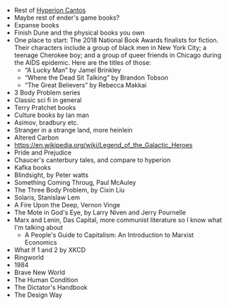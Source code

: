- Rest of [Hyperion Cantos](https://en.wikipedia.org/wiki/Hyperion_Cantos)
- Maybe rest of ender's game books?
- Expanse books
- Finish Dune and the physical books you own
- One place to start: The 2018 National Book Awards finalists for fiction. Their characters include a group of black men in New York City; a teenage Cherokee boy; and a group of queer friends in Chicago during the AIDS epidemic. Here are the titles of those:  
	- “A Lucky Man” by Jamel Brinkley  
	- “Where the Dead Sit Talking” by Brandon Tobson  
	- “The Great Believers” by Rebecca Makkai
- 3 Body Problem series
- Classic sci fi in general
- Terry Pratchet books
- Culture books by Ian man
- Asimov, bradbury etc.
- Stranger in a strange land, more heinlein
- Altered Carbon
- https://en.wikipedia.org/wiki/Legend_of_the_Galactic_Heroes
- Pride and Prejudice
- Chaucer's canterbury tales, and compare to hyperion
- Kafka books
- Blindsight, by Peter watts
- Something Coming Throug, Paul McAuley
- The Three Body Problem, by Cixin Liu
- Solaris, Stanislaw Lem
- A Fire Upon the Deep, Vernon Vinge
- The Mote in God's Eye, by Larry Niven and Jerry Pournelle
- Marx and Lenin, Das Capital, more communist literature so I know what I'm talking about
	- A People's Guide to Capitalism: An Introduction to Marxist Economics
- What If 1 and 2 by XKCD
- Ringworld
- 1984
- Brave New World
- The Human Condition
- The Dictator's Handbook
- The Design Way